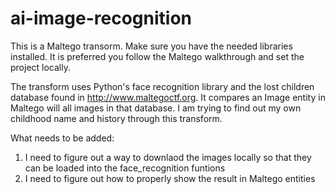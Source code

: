 # ai-image-recognition

This is a Maltego transorm. Make sure you have the needed libraries installed. It is preferred you follow the Maltego walkthrough and set the project locally. 

The transform uses Python's face recognition library and the lost children database found in http://www.maltegoctf.org. It compares an Image entity in Maltego will all images in that database. I am trying to find out my own childhood name and history through this transform.

What needs to be added:
1. I need to figure out a way to downlaod the images locally so that they can be loaded into the face_recognition funtions
2. I need to figure out how to properly show the result in Maltego entities
